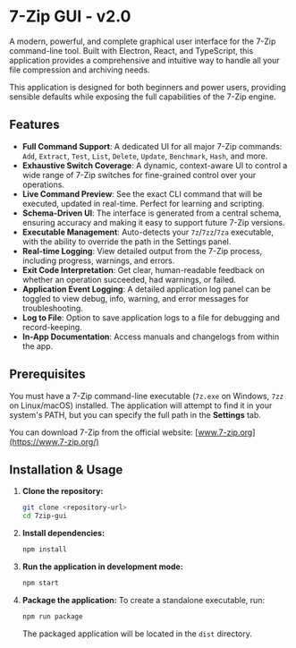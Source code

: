 # 7-Zip GUI - v2.0

A modern, powerful, and complete graphical user interface for the 7-Zip command-line tool. Built with Electron, React, and TypeScript, this application provides a comprehensive and intuitive way to handle all your file compression and archiving needs.

This application is designed for both beginners and power users, providing sensible defaults while exposing the full capabilities of the 7-Zip engine.

## Features

- **Full Command Support**: A dedicated UI for all major 7-Zip commands: `Add`, `Extract`, `Test`, `List`, `Delete`, `Update`, `Benchmark`, `Hash`, and more.
- **Exhaustive Switch Coverage**: A dynamic, context-aware UI to control a wide range of 7-Zip switches for fine-grained control over your operations.
- **Live Command Preview**: See the exact CLI command that will be executed, updated in real-time. Perfect for learning and scripting.
- **Schema-Driven UI**: The interface is generated from a central schema, ensuring accuracy and making it easy to support future 7-Zip versions.
- **Executable Management**: Auto-detects your `7z`/`7zz`/`7za` executable, with the ability to override the path in the Settings panel.
- **Real-time Logging**: View detailed output from the 7-Zip process, including progress, warnings, and errors.
- **Exit Code Interpretation**: Get clear, human-readable feedback on whether an operation succeeded, had warnings, or failed.
- **Application Event Logging**: A detailed application log panel can be toggled to view debug, info, warning, and error messages for troubleshooting.
- **Log to File**: Option to save application logs to a file for debugging and record-keeping.
- **In-App Documentation**: Access manuals and changelogs from within the app.

## Prerequisites

You must have a 7-Zip command-line executable (`7z.exe` on Windows, `7zz` on Linux/macOS) installed. The application will attempt to find it in your system's PATH, but you can specify the full path in the **Settings** tab.

You can download 7-Zip from the official website: [www.7-zip.org](https://www.7-zip.org/)

## Installation & Usage

1.  **Clone the repository:**
    ```bash
    git clone <repository-url>
    cd 7zip-gui
    ```

2.  **Install dependencies:**
    ```bash
    npm install
    ```

3.  **Run the application in development mode:**
    ```bash
    npm start
    ```

4.  **Package the application:**
    To create a standalone executable, run:
    ```bash
    npm run package
    ```
    The packaged application will be located in the `dist` directory.